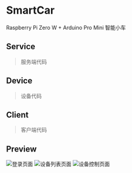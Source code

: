 # SmartCar
Raspberry Pi Zero W + Arduino Pro Mini 智能小车
## Service
> 服务端代码

## Device
> 设备代码

## Client
>客户端代码

## Preview
![登录页面](https://github.com/chuanshuo843/SmartCar/blob/master/login.png)
![设备列表页面](https://github.com/chuanshuo843/SmartCar/blob/master/index.png)
![设备控制页面](https://github.com/chuanshuo843/SmartCar/blob/master/control.png)
